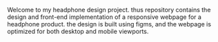  Welcome to my headphone design project. thus repository contains the design and front-end implementation of a responsive webpage for a headphone product. the design is built using figms, and the webpage is optimized for both desktop and mobile viewports.
 